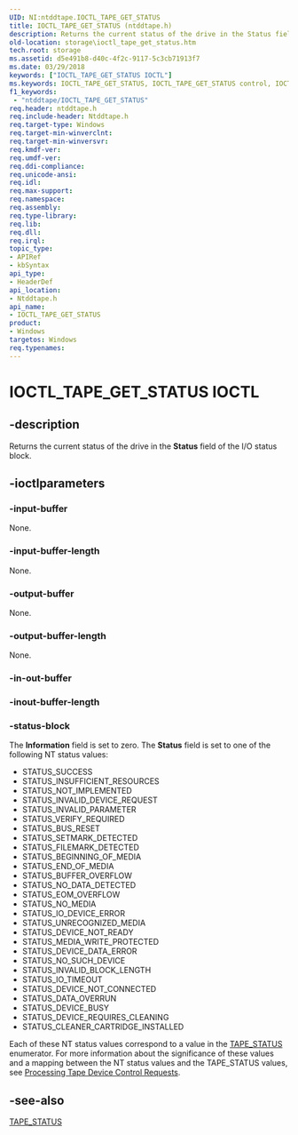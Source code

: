 ```yaml
---
UID: NI:ntddtape.IOCTL_TAPE_GET_STATUS
title: IOCTL_TAPE_GET_STATUS (ntddtape.h)
description: Returns the current status of the drive in the Status field of the I/O status block.
old-location: storage\ioctl_tape_get_status.htm
tech.root: storage
ms.assetid: d5e491b8-d40c-4f2c-9117-5c3cb71913f7
ms.date: 03/29/2018
keywords: ["IOCTL_TAPE_GET_STATUS IOCTL"]
ms.keywords: IOCTL_TAPE_GET_STATUS, IOCTL_TAPE_GET_STATUS control, IOCTL_TAPE_GET_STATUS control code [Storage Devices], k307_8ab90364-adac-4937-9036-aa28ddeffb19.xml, ntddtape/IOCTL_TAPE_GET_STATUS, storage.ioctl_tape_get_status
f1_keywords:
 - "ntddtape/IOCTL_TAPE_GET_STATUS"
req.header: ntddtape.h
req.include-header: Ntddtape.h
req.target-type: Windows
req.target-min-winverclnt: 
req.target-min-winversvr: 
req.kmdf-ver: 
req.umdf-ver: 
req.ddi-compliance: 
req.unicode-ansi: 
req.idl: 
req.max-support: 
req.namespace: 
req.assembly: 
req.type-library: 
req.lib: 
req.dll: 
req.irql: 
topic_type:
- APIRef
- kbSyntax
api_type:
- HeaderDef
api_location:
- Ntddtape.h
api_name:
- IOCTL_TAPE_GET_STATUS
product:
- Windows
targetos: Windows
req.typenames: 
---
```


# IOCTL_TAPE_GET_STATUS IOCTL


## -description



Returns the current status of the drive in the <b>Status</b> field of the I/O status block. 




## -ioctlparameters




### -input-buffer

None.


### -input-buffer-length

None.


### -output-buffer

None.


### -output-buffer-length

None.


### -in-out-buffer








### -inout-buffer-length








### -status-block

The <b>Information</b> field is set to zero. The <b>Status</b> field is set to one of the following NT status values: 

<ul>
<li>
STATUS_SUCCESS

</li>
<li>
STATUS_INSUFFICIENT_RESOURCES

</li>
<li>
STATUS_NOT_IMPLEMENTED

</li>
<li>
STATUS_INVALID_DEVICE_REQUEST

</li>
<li>
STATUS_INVALID_PARAMETER

</li>
<li>
STATUS_VERIFY_REQUIRED

</li>
<li>
STATUS_BUS_RESET

</li>
<li>
STATUS_SETMARK_DETECTED

</li>
<li>
STATUS_FILEMARK_DETECTED

</li>
<li>
STATUS_BEGINNING_OF_MEDIA

</li>
<li>
STATUS_END_OF_MEDIA

</li>
<li>
STATUS_BUFFER_OVERFLOW

</li>
<li>
STATUS_NO_DATA_DETECTED

</li>
<li>
STATUS_EOM_OVERFLOW

</li>
<li>
STATUS_NO_MEDIA

</li>
<li>
STATUS_IO_DEVICE_ERROR

</li>
<li>
STATUS_UNRECOGNIZED_MEDIA

</li>
<li>
STATUS_DEVICE_NOT_READY

</li>
<li>
STATUS_MEDIA_WRITE_PROTECTED

</li>
<li>
STATUS_DEVICE_DATA_ERROR

</li>
<li>
STATUS_NO_SUCH_DEVICE

</li>
<li>
STATUS_INVALID_BLOCK_LENGTH

</li>
<li>
STATUS_IO_TIMEOUT

</li>
<li>
STATUS_DEVICE_NOT_CONNECTED

</li>
<li>
STATUS_DATA_OVERRUN

</li>
<li>
STATUS_DEVICE_BUSY

</li>
<li>
STATUS_DEVICE_REQUIRES_CLEANING

</li>
<li>
STATUS_CLEANER_CARTRIDGE_INSTALLED

</li>
</ul>
Each of these NT status values correspond to a value in the <a href="https://docs.microsoft.com/windows-hardware/drivers/ddi/minitape/ne-minitape-_tape_status">TAPE_STATUS</a> enumerator. For more information about the significance of these values and a mapping between the NT status values and the TAPE_STATUS values, see <a href="https://docs.microsoft.com/windows-hardware/drivers/storage/processing-tape-device-control-requests">Processing Tape Device Control Requests</a>.


## -see-also




<a href="https://docs.microsoft.com/windows-hardware/drivers/ddi/minitape/ne-minitape-_tape_status">TAPE_STATUS</a>
 

 

